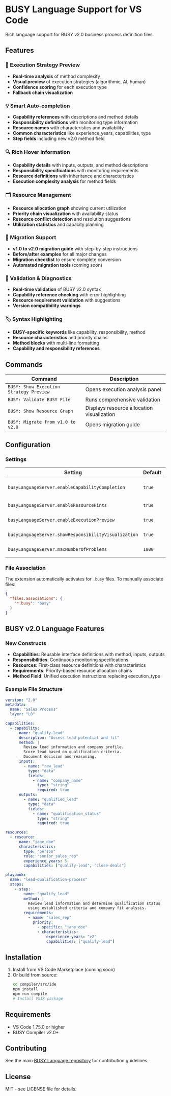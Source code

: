 # BUSY Language Support for VS Code

Rich language support for BUSY v2.0 business process definition files.

## Features

### 🚀 Execution Strategy Preview
- **Real-time analysis** of method complexity
- **Visual preview** of execution strategies (algorithmic, AI, human)
- **Confidence scoring** for each execution type
- **Fallback chain visualization**

### 💡 Smart Auto-completion
- **Capability references** with descriptions and method details
- **Responsibility definitions** with monitoring type information
- **Resource names** with characteristics and availability
- **Common characteristics** like experience_years, capabilities, type
- **Step fields** including new v2.0 method field

### 🔍 Rich Hover Information
- **Capability details** with inputs, outputs, and method descriptions
- **Responsibility specifications** with monitoring requirements
- **Resource definitions** with inheritance and characteristics
- **Execution complexity analysis** for method fields

### 🗂️ Resource Management
- **Resource allocation graph** showing current utilization
- **Priority chain visualization** with availability status
- **Resource conflict detection** and resolution suggestions
- **Utilization statistics** and capacity planning

### 🔄 Migration Support
- **v1.0 to v2.0 migration guide** with step-by-step instructions
- **Before/after examples** for all major changes
- **Migration checklist** to ensure complete conversion
- **Automated migration tools** (coming soon)

### 🎯 Validation & Diagnostics
- **Real-time validation** of BUSY v2.0 syntax
- **Capability reference checking** with error highlighting
- **Resource requirement validation** with suggestions
- **Version compatibility warnings**

### 🏷️ Syntax Highlighting
- **BUSY-specific keywords** like capability, responsibility, method
- **Resource characteristics** and priority chains
- **Method blocks** with multi-line formatting
- **Capability and responsibility references**

## Commands

| Command | Description |
|---------|-------------|
| `BUSY: Show Execution Strategy Preview` | Opens execution analysis panel |
| `BUSY: Validate BUSY File` | Runs comprehensive validation |
| `BUSY: Show Resource Graph` | Displays resource allocation visualization |
| `BUSY: Migrate from v1.0 to v2.0` | Opens migration guide |

## Configuration

### Settings

| Setting | Default | Description |
|---------|---------|-------------|
| `busyLanguageServer.enableCapabilityCompletion` | `true` | Enable auto-completion for capabilities/responsibilities |
| `busyLanguageServer.enableResourceHints` | `true` | Show resource allocation hints and warnings |
| `busyLanguageServer.enableExecutionPreview` | `true` | Show execution strategy preview on hover |
| `busyLanguageServer.showResponsibilityVisualization` | `true` | Show responsibility monitoring visualization |
| `busyLanguageServer.maxNumberOfProblems` | `1000` | Maximum number of problems to display |

### File Association

The extension automatically activates for `.busy` files. To manually associate files:

```json
{
  "files.associations": {
    "*.busy": "busy"
  }
}
```

## BUSY v2.0 Language Features

### New Constructs

- **Capabilities**: Reusable interface definitions with method, inputs, outputs
- **Responsibilities**: Continuous monitoring specifications  
- **Resources**: First-class resource definitions with characteristics
- **Requirements**: Priority-based resource allocation chains
- **Method Field**: Unified execution instructions replacing execution_type

### Example File Structure

```yaml
version: "2.0"
metadata:
  name: "Sales Process"
  layer: "L0"

capabilities:
  - capability:
      name: "qualify-lead"
      description: "Assess lead potential and fit"
      method: |
        Review lead information and company profile.
        Score lead based on qualification criteria.
        Document decision and reasoning.
      inputs:
        - name: "raw_lead"
          type: "data"
          fields:
            - name: "company_name"
              type: "string"
              required: true
      outputs:
        - name: "qualified_lead"
          type: "data"
          fields:
            - name: "qualification_status"
              type: "string"
              required: true

resources:
  - resource:
      name: "jane_doe"
      characteristics:
        type: "person"
        role: "senior_sales_rep"
        experience_years: 5
        capabilities: ["qualify-lead", "close-deals"]

playbook:
  name: "lead-qualification-process"
  steps:
    - step:
        name: "qualify_lead"
        method: |
          Review lead information and determine qualification status
          using established criteria and company fit analysis.
        requirements:
          - name: "sales_rep"
            priority:
              - specific: "jane_doe"
              - characteristics:
                  experience_years: ">2"
                  capabilities: ["qualify-lead"]
```

## Installation

1. Install from VS Code Marketplace (coming soon)
2. Or build from source:
   ```bash
   cd compiler/src/ide
   npm install
   npm run compile
   # Install VSIX package
   ```

## Requirements

- VS Code 1.75.0 or higher
- BUSY Compiler v2.0+

## Contributing

See the main [BUSY Language repository](https://github.com/busy-lang/busy) for contribution guidelines.

## License

MIT - see LICENSE file for details.